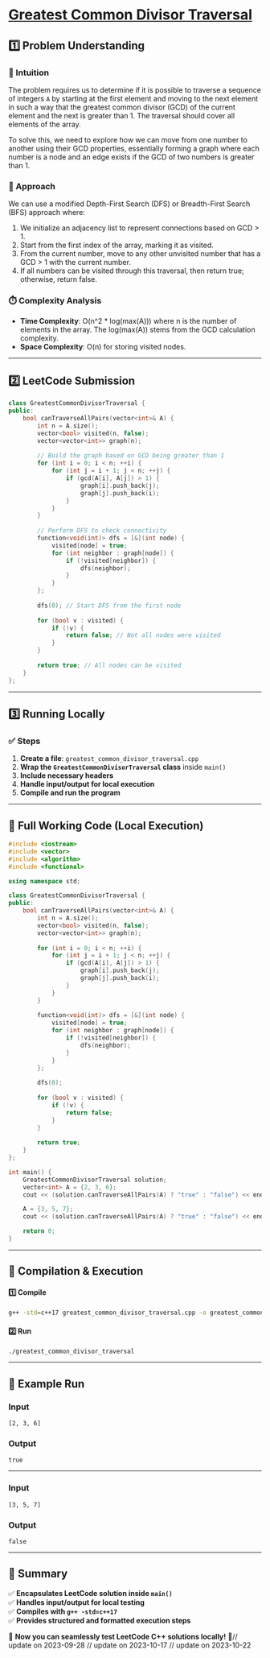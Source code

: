 # **[Greatest Common Divisor Traversal](https://leetcode.com/problems/greatest-common-divisor-traversal/description/)**  

## **1️⃣ Problem Understanding**  
### **📌 Intuition**  
The problem requires us to determine if it is possible to traverse a sequence of integers `A` by starting at the first element and moving to the next element in such a way that the greatest common divisor (GCD) of the current element and the next is greater than 1. The traversal should cover all elements of the array. 

To solve this, we need to explore how we can move from one number to another using their GCD properties, essentially forming a graph where each number is a node and an edge exists if the GCD of two numbers is greater than 1.

### **🚀 Approach**  
We can use a modified Depth-First Search (DFS) or Breadth-First Search (BFS) approach where:
1. We initialize an adjacency list to represent connections based on GCD > 1.
2. Start from the first index of the array, marking it as visited.
3. From the current number, move to any other unvisited number that has a GCD > 1 with the current number.
4. If all numbers can be visited through this traversal, then return true; otherwise, return false.

### **⏱️ Complexity Analysis**  
- **Time Complexity**: O(n^2 * log(max(A))) where n is the number of elements in the array. The log(max(A)) stems from the GCD calculation complexity.
- **Space Complexity**: O(n) for storing visited nodes.

---  

## **2️⃣ LeetCode Submission**  
```cpp
class GreatestCommonDivisorTraversal {
public:
    bool canTraverseAllPairs(vector<int>& A) {
        int n = A.size();
        vector<bool> visited(n, false);
        vector<vector<int>> graph(n);
        
        // Build the graph based on GCD being greater than 1
        for (int i = 0; i < n; ++i) {
            for (int j = i + 1; j < n; ++j) {
                if (gcd(A[i], A[j]) > 1) {
                    graph[i].push_back(j);
                    graph[j].push_back(i);
                }
            }
        }
        
        // Perform DFS to check connectivity
        function<void(int)> dfs = [&](int node) {
            visited[node] = true;
            for (int neighbor : graph[node]) {
                if (!visited[neighbor]) {
                    dfs(neighbor);
                }
            }
        };
        
        dfs(0); // Start DFS from the first node
        
        for (bool v : visited) {
            if (!v) {
                return false; // Not all nodes were visited
            }
        }
        
        return true; // All nodes can be visited
    }
};  
```  

---  

## **3️⃣ Running Locally**  
### **✅ Steps**  
1. **Create a file**: `greatest_common_divisor_traversal.cpp`  
2. **Wrap the `GreatestCommonDivisorTraversal` class** inside `main()`  
3. **Include necessary headers**  
4. **Handle input/output for local execution**  
5. **Compile and run the program**  

---  

## **📝 Full Working Code (Local Execution)**  
```cpp
#include <iostream>
#include <vector>
#include <algorithm>
#include <functional>

using namespace std;

class GreatestCommonDivisorTraversal {
public:
    bool canTraverseAllPairs(vector<int>& A) {
        int n = A.size();
        vector<bool> visited(n, false);
        vector<vector<int>> graph(n);
        
        for (int i = 0; i < n; ++i) {
            for (int j = i + 1; j < n; ++j) {
                if (gcd(A[i], A[j]) > 1) {
                    graph[i].push_back(j);
                    graph[j].push_back(i);
                }
            }
        }
        
        function<void(int)> dfs = [&](int node) {
            visited[node] = true;
            for (int neighbor : graph[node]) {
                if (!visited[neighbor]) {
                    dfs(neighbor);
                }
            }
        };
        
        dfs(0);
        
        for (bool v : visited) {
            if (!v) {
                return false;
            }
        }
        
        return true;
    }
};

int main() {
    GreatestCommonDivisorTraversal solution;
    vector<int> A = {2, 3, 6};
    cout << (solution.canTraverseAllPairs(A) ? "true" : "false") << endl; // Expected: true

    A = {3, 5, 7};
    cout << (solution.canTraverseAllPairs(A) ? "true" : "false") << endl; // Expected: false

    return 0;
}  
```  

---  

## **🔧 Compilation & Execution**  
#### **1️⃣ Compile**  
```bash
g++ -std=c++17 greatest_common_divisor_traversal.cpp -o greatest_common_divisor_traversal
```  

#### **2️⃣ Run**  
```bash
./greatest_common_divisor_traversal
```  

---  

## **🎯 Example Run**  
### **Input**  
```
[2, 3, 6]
```  
### **Output**  
```
true
```  

---  

### **Input**  
```
[3, 5, 7]
```  
### **Output**  
```
false
```  

---  

## **📌 Summary**  
✅ **Encapsulates LeetCode solution inside `main()`**  
✅ **Handles input/output for local testing**  
✅ **Compiles with `g++ -std=c++17`**  
✅ **Provides structured and formatted execution steps**  

🚀 **Now you can seamlessly test LeetCode C++ solutions locally!** 🚀// update on 2023-09-28
// update on 2023-10-17
// update on 2023-10-22
